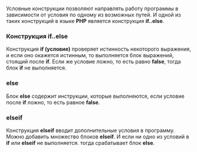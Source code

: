 Условные конструкции позволяют направлять работу программы в зависимости от условия по одному из возможных путей. И одной из таких конструкций в языке **PHP** является конструкция **if..else**.

### Конструкция if..else
Конструкция **if (условие)** проверяет истинность некоторого выражения, и если оно окажется истинным, то выполняется блок выражений, стоящий после **if**. Если же условие ложно, то есть равно **false**, тогда блок **if** не выполняется.

### **else**
Блок **else** содержит инструкции, которые выполняются, если условие после **if** ложно, то есть равное **false**.

### elseif
Конструкция **elseif** вводит дополнительные условия в программу. Можно добавить множество блоков **elseif**. И если ни одно из условий в **if** или **elseif** не выполняется. тогда срабатывает блок **else**.